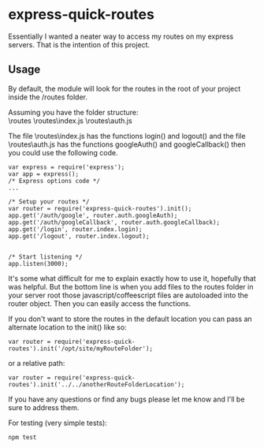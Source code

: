 express-quick-routes
================================
Essentially I wanted a neater way to access my routes on my express servers. That is the intention of this project.

Usage
--------------------------------
By default, the module will look for the routes in the root of your project inside the /routes folder.

Assuming you have the folder structure:
\
\routes
\routes\index.js
\routes\auth.js

The file \routes\index.js has the functions login() and logout() and the file
\routes\auth.js has the functions googleAuth() and googleCallback() then you could
use the following code.

```
var express = require('express');
var app = express();
/* Express options code */
...

/* Setup your routes */
var router = require('express-quick-routes').init();
app.get('/auth/google', router.auth.googleAuth);
app.get('/auth/googleCallback', router.auth.googleCallback);
app.get('/login', router.index.login);
app.get('/logout', router.index.logout);


/* Start listening */
app.listen(3000);
```

It's some what difficult for me to explain exactly how to use it, hopefully that was helpful. But the bottom line is
when you add files to the routes folder in your server root those javascript/coffeescript files are autoloaded into
the router object. Then you can easily access the functions.

If you don't want to store the routes in the default location you can pass an alternate location to the init() like so:

```
var router = require('express-quick-routes').init('/opt/site/myRouteFolder');
```

or a relative path:

```
var router = require('express-quick-routes').init('../../anotherRouteFolderLocation');
```

If you have any questions or find any bugs please let me know and I'll be sure to address them.

For testing (very simple tests):
```
npm test
```